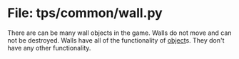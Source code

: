 # File: tps/common/wall.py

There are can be many wall objects in the game.
Walls do not move and can not be destroyed.
Walls have all of the functionality
of [object](object.md)s.  They don't have
any other functionality.


